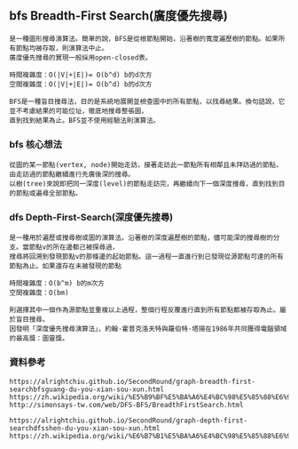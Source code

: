 
## bfs  Breadth-First Search(廣度優先搜尋)

    是一種圖形搜尋演算法。簡單的說，BFS是從根節點開始，沿著樹的寬度遍歷樹的節點。如果所有節點均被存取，則演算法中止。
    廣度優先搜尋的實現一般採用open-closed表。 
    
    時間複雜度：O(|V|+|E|)= O(b^d) b的d次方
    空間複雜度：O(|V|+|E|)= O(b^d) b的d次方
    
    BFS是一種盲目搜尋法，目的是系統地展開並檢查圖中的所有節點，以找尋結果。換句話說，它並不考慮結果的可能位址，徹底地搜尋整張圖，
    直到找到結果為止。BFS並不使用經驗法則演算法。
    
### bfs 核心想法
    從圖的某一節點(vertex, node)開始走訪，接著走訪此一節點所有相鄰且未拜訪過的節點，由走訪過的節點繼續進行先廣後深的搜尋。
    以樹(tree)來說即把同一深度(level)的節點走訪完，再繼續向下一個深度搜尋，直到找到目的節點或遍尋全部節點。
  
### dfs Depth-First-Search(深度優先搜尋)

    是一種用於遍歷或搜尋樹或圖的演算法。沿著樹的深度遍歷樹的節點，儘可能深的搜尋樹的分支。當節點v的所在邊都己被探尋過，
    搜尋將回溯到發現節點v的那條邊的起始節點。這一過程一直進行到已發現從源節點可達的所有節點為止。如果還存在未被發現的節點
    
    時間複雜度：O(b^m) b的m次方
    空間複雜度：O(bm)
    
    則選擇其中一個作為源節點並重複以上過程，整個行程反覆進行直到所有節點都被存取為止。屬於盲目搜尋。
    因發明「深度優先搜尋演算法」，約翰·霍普克洛夫特與羅伯特·塔揚在1986年共同獲得電腦領域的最高獎：圖靈獎。

### 資料參考
  
    https://alrightchiu.github.io/SecondRound/graph-breadth-first-searchbfsguang-du-you-xian-sou-xun.html
    https://zh.wikipedia.org/wiki/%E5%B9%BF%E5%BA%A6%E4%BC%98%E5%85%88%E6%90%9C%E7%B4%A2
    http://simonsays-tw.com/web/DFS-BFS/BreadthFirstSearch.html
    
    https://alrightchiu.github.io/SecondRound/graph-depth-first-searchdfsshen-du-you-xian-sou-xun.html
    https://zh.wikipedia.org/wiki/%E6%B7%B1%E5%BA%A6%E4%BC%98%E5%85%88%E6%90%9C%E7%B4%A2
    
    
    
    
    
    
    
    
